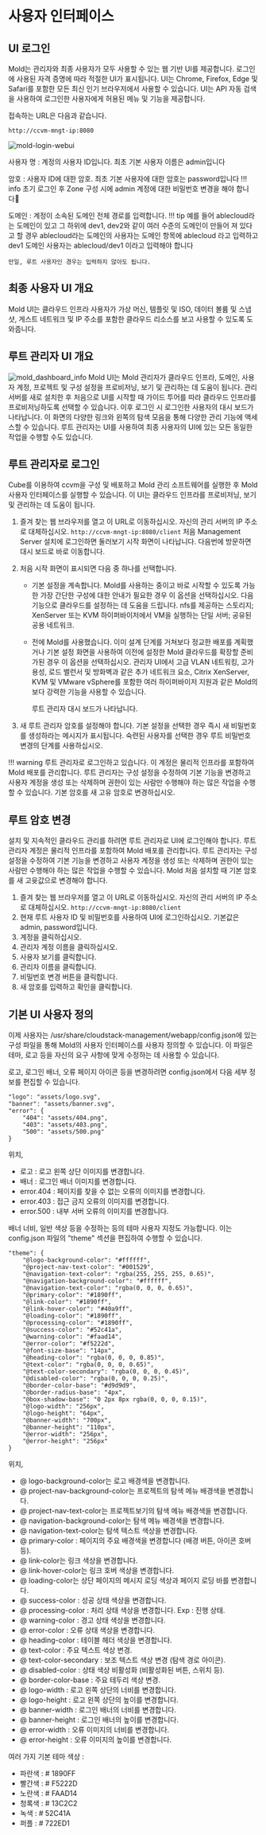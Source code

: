 # 사용자 인터페이스

## UI 로그인
Mold는 관리자와 최종 사용자가 모두 사용할 수 있는 웹 기반 UI를 제공합니다. 로그인에 사용된 자격 증명에 따라 적절한 UI가 표시됩니다. UI는 Chrome, Firefox, Edge 및 Safari를 포함한 모든 최신 인기 브라우저에서 사용할 수 있습니다. UI는 API 자동 검색을 사용하여 로그인한 사용자에게 허용된 메뉴 및 기능을 제공합니다.

접속하는 URL은 다음과 같습니다.

 `http://ccvm-mngt-ip:8080`

![mold-login-webui](../../assets/images/mold_login_webUI.png)

사용자 명 : 계정의 사용자 ID입니다. 최초 기본 사용자 이름은 admin입니다

암호 : 사용자 ID에 대한 암호. 최초 기본 사용자에 대한 암호는 password입니다
!!! info
    초기 로그인 후 Zone 구성 시에 admin 계정에 대한 비밀번호 변경을 해야 합니다

도메인 : 계정이 소속된 도메인 전체 경로를 입력합니다. 
!!! tip
    예를 들어 ablecloud라는 도메인이 있고 그 하위에 dev1, dev2와 같이 여러 수준의 도메인이 만들어 져 있다고 할 경우 ablecloud라는 도메인의 사용자는 도메인 항목에 ablecloud 라고 입력하고 dev1 도메인 사용자는 ablecloud/dev1 이라고 입력해야 합니다
    
    만일, 루트 사용자인 경우는 입력하지 않아도 됩니다.

## 최종 사용자 UI 개요
Mold UI는 클라우드 인프라 사용자가 가상 ​​머신, 템플릿 및 ISO, 데이터 볼륨 및 스냅 샷, 게스트 네트워크 및 IP 주소를 포함한 클라우드 리소스를 보고 사용할 수 있도록 도와줍니다. 

## 루트 관리자 UI 개요
![mold_dashboard_info](../../assets/images/mold_dashboard_info.png)
Mold UI는 Mold 관리자가 클라우드 인프라, 도메인, 사용자 계정, 프로젝트 및 구성 설정을 프로비저닝, 보기 및 관리하는 데 도움이 됩니다. 관리 서버를 새로 설치한 후 처음으로 UI를 시작할 때 가이드 투어를 따라 클라우드 인프라를 프로비저닝하도록 선택할 수 있습니다. 이후 로그인 시 로그인한 사용자의 대시 보드가 나타납니다. 이 화면의 다양한 링크와 왼쪽의 탐색 모음을 통해 다양한 관리 기능에 액세스할 수 있습니다. 루트 관리자는 UI를 사용하여 최종 사용자의 UI에 있는 모든 동일한 작업을 수행할 수도 있습니다.

## 루트 관리자로 로그인
Cube를 이용하여 ccvm을 구성 및 배포하고 Mold 관리 소프트웨어를 실행한 후 Mold 사용자 인터페이스를 실행할 수 있습니다. 이 UI는 클라우드 인프라를 프로비저닝, 보기 및 관리하는 데 도움이 됩니다.

1. 즐겨 찾는 웹 브라우저를 열고 이 URL로 이동하십시오. 자신의 관리 서버의 IP 주소로 대체하십시오.
 `http://ccvm-mngt-ip:8080/client`
 처음 Management Server 설치에 로그인하면 둘러보기 시작 화면이 나타납니다. 다음번에 방문하면 대시 보드로 바로 이동합니다.
2. 처음 시작 화면이 표시되면 다음 중 하나를 선택합니다.
    * 기본 설정을 계속합니다. Mold를 사용하는 중이고 바로 시작할 수 있도록 가능한 가장 간단한 구성에 대한 안내가 필요한 경우 이 옵션을 선택하십시오. 다음 기능으로 클라우드를 설정하는 데 도움을 드립니다. nfs를 제공하는 스토리지; XenServer 또는 KVM 하이퍼바이저에서 VM을 실행하는 단일 서버; 공유된 공용 네트워크.

    * 전에 Mold를 사용했습니다. 이미 설계 단계를 거쳐보다 정교한 배포를 계획했거나 기본 설정 화면을 사용하여 이전에 설정한 Mold 클라우드를 확장할 준비가된 경우 이 옵션을 선택하십시오. 관리자 UI에서 고급 VLAN 네트워킹, 고가용성, 로드 밸런서 및 방화벽과 같은 추가 네트워크 요소, Citrix XenServer, KVM 및 VMware vSphere를 포함한 여러 하이퍼바이저 지원과 같은 Mold의 보다 강력한 기능을 사용할 수 있습니다. 
    
        루트 관리자 대시 보드가 나타납니다.


3. 새 루트 관리자 암호를 설정해야 합니다. 기본 설정을 선택한 경우 즉시 새 비밀번호를 생성하라는 메시지가 표시됩니다. 숙련된 사용자를 선택한 경우 루트 비밀번호 변경의 단계를 사용하십시오.

!!! warning
    루트 관리자로 로그인하고 있습니다. 이 계정은 물리적 인프라를 포함하여 Mold 배포를 관리합니다. 루트 관리자는 구성 설정을 수정하여 기본 기능을 변경하고 사용자 계정을 생성 또는 삭제하며 권한이 있는 사람만 수행해야 하는 많은 작업을 수행할 수 있습니다. 기본 암호를 새 고유 암호로 변경하십시오.

## 루트 암호 변경
설치 및 지속적인 클라우드 관리를 하려면 루트 관리자로 UI에 로그인해야 합니다. 루트 관리자 계정은 물리적 인프라를 포함하여 Mold 배포를 관리합니다. 루트 관리자는 구성 설정을 수정하여 기본 기능을 변경하고 사용자 계정을 생성 또는 삭제하며 권한이 있는 사람만 수행해야 하는 많은 작업을 수행할 수 있습니다. Mold 처음 설치할 때 기본 암호를 새 고윳값으로 변경해야 합니다.

1. 즐겨 찾는 웹 브라우저를 열고 이 URL로 이동하십시오. 자신의 관리 서버의 IP 주소로 대체하십시오.
 `http://ccvm-mngt-ip:8080/client`
2. 현재 루트 사용자 ID 및 비밀번호를 사용하여 UI에 로그인하십시오. 기본값은 admin, password입니다.
3. 계정을 클릭하십시오.
4. 관리자 계정 이름을 클릭하십시오.
5. 사용자 보기를 클릭합니다.
6. 관리자 이름을 클릭합니다.
7. 비밀번호 변경 버튼을 클릭합니다.
8. 새 암호를 입력하고 확인을 클릭합니다.

## 기본 UI 사용자 정의
이제 사용자는 /usr/share/cloudstack-management/webapp/config.json에 있는 구성 파일을 통해 Mold의 사용자 인터페이스를 사용자 정의할 수 있습니다. 이 파일은 테마, 로고 등을 자신의 요구 사항에 맞게 수정하는 데 사용할 수 있습니다.

로고, 로그인 배너, 오류 페이지 아이콘 등을 변경하려면 config.json에서 다음 세부 정보를 편집할 수 있습니다.

```
"logo": "assets/logo.svg",
"banner": "assets/banner.svg",
"error": {
    "404": "assets/404.png",
    "403": "assets/403.png",
    "500": "assets/500.png"
}
```

위치,

* 로고 : 로고 왼쪽 상단 이미지를 변경합니다.
* 배너 : 로그인 배너 이미지를 변경합니다.
* error.404 : 페이지를 찾을 수 없는 오류의 이미지를 변경합니다.
* error.403 : 접근 금지 오류의 이미지를 변경합니다.
* error.500 : 내부 서버 오류의 이미지를 변경합니다.

배너 너비, 일반 색상 등을 수정하는 등의 테마 사용자 지정도 가능합니다. 이는 config.json 파일의 "theme" 섹션을 편집하여 수행할 수 있습니다.

```
"theme": {
    "@logo-background-color": "#ffffff",
    "@project-nav-text-color": "#001529",
    "@navigation-text-color": "rgba(255, 255, 255, 0.65)",
    "@navigation-background-color": "#ffffff",
    "@navigation-text-color": "rgba(0, 0, 0, 0.65)",
    "@primary-color": "#1890ff",
    "@link-color": "#1890ff",
    "@link-hover-color": "#40a9ff",
    "@loading-color": "#1890ff",
    "@processing-color": "#1890ff",
    "@success-color": "#52c41a",
    "@warning-color": "#faad14",
    "@error-color": "#f5222d",
    "@font-size-base": "14px",
    "@heading-color": "rgba(0, 0, 0, 0.85)",
    "@text-color": "rgba(0, 0, 0, 0.65)",
    "@text-color-secondary": "rgba(0, 0, 0, 0.45)",
    "@disabled-color": "rgba(0, 0, 0, 0.25)",
    "@border-color-base": "#d9d9d9",
    "@border-radius-base": "4px",
    "@box-shadow-base": "0 2px 8px rgba(0, 0, 0, 0.15)",
    "@logo-width": "256px",
    "@logo-height": "64px",
    "@banner-width": "700px",
    "@banner-height": "110px",
    "@error-width": "256px",
    "@error-height": "256px"
}
```

위치,

* @ logo-background-color는 로고 배경색을 변경합니다.
* @ project-nav-background-color는 프로젝트의 탐색 메뉴 배경색을 변경합니다.
* @ project-nav-text-color는 프로젝트보기의 탐색 메뉴 배경색을 변경합니다.
* @ navigation-background-color는 탐색 메뉴 배경색을 변경합니다.
* @ navigation-text-color는 탐색 텍스트 색상을 변경합니다.
* @ primary-color : 페이지의 주요 배경색을 변경합니다 (배경 버튼, 아이콘 호버 등).
* @ link-color는 링크 색상을 변경합니다.
* @ link-hover-color는 링크 호버 색상을 변경합니다.
* @ loading-color는 상단 페이지의 메시지 로딩 색상과 페이지 로딩 바를 변경합니다.
* @ success-color : 성공 상태 색상을 변경합니다.
* @ processing-color : 처리 상태 색상을 변경합니다. Exp : 진행 상태.
* @ warning-color : 경고 상태 색상을 변경합니다.
* @ error-color : 오류 상태 색상을 변경합니다.
* @ heading-color : 테이블 헤더 색상을 변경합니다.
* @ text-color : 주요 텍스트 색상 변경.
* @ text-color-secondary : 보조 텍스트 색상 변경 (탐색 경로 아이콘).
* @ disabled-color : 상태 색상 비활성화 (비활성화된 버튼, 스위치 등).
* @ border-color-base : 주요 테두리 색상 변경.
* @ logo-width : 로고 왼쪽 상단의 너비를 변경합니다.
* @ logo-height : 로고 왼쪽 상단의 높이를 변경합니다.
* @ banner-width : 로그인 배너의 너비를 변경합니다.
* @ banner-height : 로그인 배너의 높이를 변경합니다.
* @ error-width : 오류 이미지의 너비를 변경합니다.
* @ error-height : 오류 이미지의 높이를 변경합니다.

여러 가지 기본 테마 색상 :

* 파란색 : # 1890FF
* 빨간색 : # F5222D
* 노란색 : # FAAD14
* 청록색 : # 13C2C2
* 녹색 : # 52C41A
* 퍼플 : # 722ED1